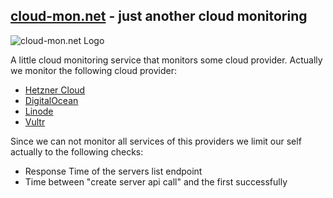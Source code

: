 ## [cloud-mon.net](https://cloud-mon.net) - just another cloud monitoring
![cloud-mon.net Logo](https://raw.githubusercontent.com/LKDevelopment/cloud-mon.net/master/public/cloud_mon_little.png)

A little cloud monitoring service that monitors some cloud provider.
Actually we monitor the following cloud provider:
* [Hetzner Cloud](https://hetzner.cloud)
* [DigitalOcean](https://digitalocean.com)
* [Linode](https://linode.com)
* [Vultr](https://vultr.com)

Since we can not monitor all services of this providers we limit our self actually to the following checks:
* Response Time of the servers list endpoint
* Time between "create server api call" and the first successfully